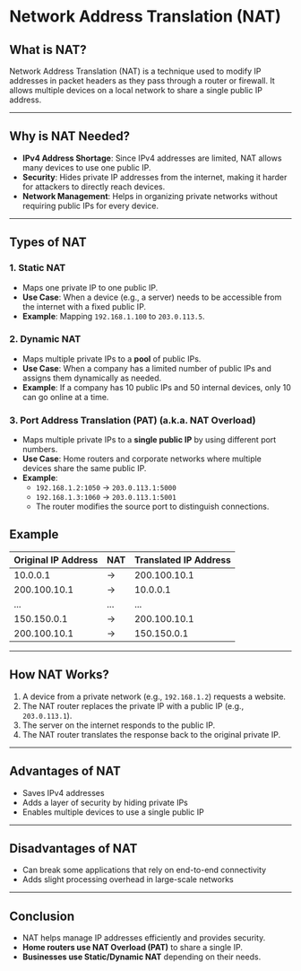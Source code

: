 # Network Address Translation (NAT)

## **What is NAT?**
Network Address Translation (NAT) is a technique used to modify IP addresses in packet headers as they pass through a router or firewall. It allows multiple devices on a local network to share a single public IP address.

---

## **Why is NAT Needed?**
- **IPv4 Address Shortage**: Since IPv4 addresses are limited, NAT allows many devices to use one public IP.
- **Security**: Hides private IP addresses from the internet, making it harder for attackers to directly reach devices.
- **Network Management**: Helps in organizing private networks without requiring public IPs for every device.

---

## **Types of NAT**
### **1. Static NAT**
- Maps one private IP to one public IP.
- **Use Case**: When a device (e.g., a server) needs to be accessible from the internet with a fixed public IP.
- **Example**: Mapping `192.168.1.100` to `203.0.113.5`.

###  **2. Dynamic NAT**
- Maps multiple private IPs to a **pool** of public IPs.
- **Use Case**: When a company has a limited number of public IPs and assigns them dynamically as needed.
- **Example**: If a company has 10 public IPs and 50 internal devices, only 10 can go online at a time.

###  **3. Port Address Translation (PAT) (a.k.a. NAT Overload)**
- Maps multiple private IPs to a **single public IP** by using different port numbers.
- **Use Case**: Home routers and corporate networks where multiple devices share the same public IP.
- **Example**:
  - `192.168.1.2:1050` → `203.0.113.1:5000`
  - `192.168.1.3:1060` → `203.0.113.1:5001`
  - The router modifies the source port to distinguish connections.

## Example
| Original IP Address | NAT       | Translated IP Address |
|----------------------|-----------|-----------------------|
| 10.0.0.1            | →         | 200.100.10.1          |
| 200.100.10.1         | →         | 10.0.0.1              |
| ...                  | ...       | ...                   |
| 150.150.0.1          | →         | 200.100.10.1          |
| 200.100.10.1         | →         | 150.150.0.1           |
---

##  **How NAT Works?**
1. A device from a private network (e.g., `192.168.1.2`) requests a website.
2. The NAT router replaces the private IP with a public IP (e.g., `203.0.113.1`).
3. The server on the internet responds to the public IP.
4. The NAT router translates the response back to the original private IP.

---

## **Advantages of NAT**
- Saves IPv4 addresses
- Adds a layer of security by hiding private IPs
- Enables multiple devices to use a single public IP

---

##  **Disadvantages of NAT**
- Can break some applications that rely on end-to-end connectivity
-  Adds slight processing overhead in large-scale networks

---

##  **Conclusion**
- NAT helps manage IP addresses efficiently and provides security.
- **Home routers use NAT Overload (PAT)** to share a single IP.
- **Businesses use Static/Dynamic NAT** depending on their needs.
